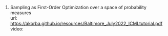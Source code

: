 1. Sampling as First-Order Optimization over a space of probability measures <br>
  url: https://akorba.github.io/resources/Baltimore_July2022_ICMLtutorial.pdf  <br>
  video:  
